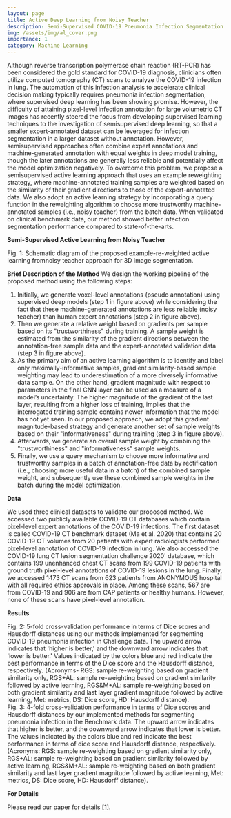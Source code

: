 ```yaml
---
layout: page
title: Active Deep Learning from Noisy Teacher
description: Semi-Supervised COVID-19 Pneumonia Infection Segmentation in CT
img: /assets/img/al_cover.png
importance: 1
category: Machine Learning
---
```


Although reverse transcription polymerase chain reaction (RT-PCR) has been considered the gold standard for COVID-19 diagnosis, clinicians often utilize computed tomography (CT) scans to analyze the COVID-19 infection in lung. The automation of this infection analysis to accelerate clinical decision making typically requires pneumonia infection segmentation, where supervised deep learning has been showing promise. However, the difficulty of attaining pixel-level infection annotation for large volumetric CT images has recently steered the focus from developing supervised learning techniques to the investigation of semisupervised deep learning, so that a smaller expert-annotated dataset can be leveraged for infection segmentation in a larger dataset without annotation. However, semisupervised approaches often combine expert annotations and machine-generated annotation with equal weights in deep model training, though the later annotations are generally less reliable and potentially affect the model optimization negatively. To overcome this problem, we propose a semisupervised active learning approach that uses an example reweighting strategy, where machine-annotated training samples are weighted based on the similarity of their gradient directions to those of the expert-annotated data. We also adopt an active learning strategy by incorporating a query function in the reweighting algorithm to choose more trustworthy machine-annotated samples (i.e., noisy teacher) from the batch data. When validated on clinical benchmark data, our method showed better infection segmentation performance compared to state-of-the-arts.

<strong>Semi-Supervised Active Learning from Noisy Teacher</strong>

<div class="row">
    <div class="col-sm mt-3 mt-md-0">
        <img class="img-fluid rounded z-depth-1" src="{{ '/assets/img/al_fig1.png' | relative_url }}" alt="" title="example image"/>
    </div>
</div>
<div class="caption">
    Fig. 1: Schematic diagram of the proposed example-re-weighted active learning fromnoisy teacher approach for 3D image segmentation.
</div>

<strong>Brief Description of the Method</strong>
We design the working pipeline of the proposed method using the following steps:

1. Initially, we generate voxel-level annotations (pseudo annotation) using supervised deep models (step 1 in figure above) while considering the fact that these machine-generated annotations are less reliable (noisy teacher) than human expert annotations (step 2 in figure above).
2. Then we generate a relative weight based on gradients per sample based on its "trustworthiness" during training. A sample weight is estimated from the similarity of the gradient directions between the annotation-free sample data and the expert-annotated validation data (step 3 in figure above).
3. As the primary aim of an active learning algorithm is to identify and label only maximally-informative samples, gradient similarity-based sample weighting may lead to underestimation of a more diversely informative data sample. On the other hand, gradient magnitude with respect to parameters in the final CNN layer can be used as a measure of a model’s uncertainty. The higher magnitude of the gradient of the last layer, resulting from a higher loss of training, implies that the interrogated training sample contains newer information that the model has not yet seen. In our proposed approach, we adopt this gradient magnitude-based strategy and generate another set of sample weights based on their "informativeness" during training (step 3 in figure above).
4. Afterwards, we generate an overall sample weight by combining the "trustworthiness" and "informativeness" sample weights.
5. Finally, we use a query mechanism to choose more informative and trustworthy samples in a batch of annotation-free data by rectification (i.e., choosing more useful data in a batch) of the combined sample weight, and subsequently use these combined sample weights in the batch during the model optimization.

<strong>Data</strong>

We used three clinical datasets to validate our proposed method. We accessed two publicly available COVID-19 CT databases which contain pixel-level expert annotations of the COVID-19 infections. The first dataset is called COVID-19 CT benchmark dataset (Ma et al. 2020) that contains 20 COVID-19 CT volumes from 20 patients with expert radiologists performed pixel-level annotation of COVID-19 infection in lung. We also accessed the COVID-19 lung CT lesion segmentation challenge 2020' database, which contains 199 unenhanced chest CT scans from 199 COVID-19 patients with ground truth pixel-level annotations of COVID-19 lesions in the lung. Finally, we accessed 1473 CT scans from 623 patients from ANONYMOUS hospital with all required ethics approvals in place. Among these scans, 567 are from COVID-19 and 906 are from CAP patients or healthy humans. However, none of these scans have pixel-level annotation.

<strong>Results</strong>

<div class="row">
    <div class="col-sm mt-3 mt-md-0">
        <img class="img-fluid rounded z-depth-1" src="{{ '/assets/img/al_fig2.png' | relative_url }}" alt="" title="example image"/>
    </div>
</div>
<div class="caption">
    Fig. 2: 5-fold cross-validation performance in terms of Dice scores and Hausdorff distances using our methods implemented for segmenting COVID-19 pneumonia infection in Challenge data. The upward arrow indicates that 'higher is better,' and the downward arrow indicates that 'lower is better.' Values indicated by the colors blue and red indicate the best performance in terms of the Dice score and the Hausdorff distance, respectively. (Acronyms- RGS: sample re-weighting based on gradient similarity only, RGS+AL: sample re-weighting based on gradient similarity followed by active learning, RGS&M+AL: sample re-weighting based on both gradient similarity and last layer gradient magnitude followed by active learning, Met: metrics, DS: Dice score, HD: Hausdorff distance).
    
</div>
<div class="row">
    <div class="col-sm mt-3 mt-md-0">
        <img class="img-fluid rounded z-depth-1" src="{{ '/assets/img/al_fig3.png' | relative_url }}" alt="" title="example image"/>
    </div>
</div>
<div class="caption">
    Fig. 3: 4-fold cross-validation performance in terms of Dice scores and Hausdorff distances by our implemented methods for segmenting pneumonia infection in the Benchmark data. The upward arrow indicates that higher is better, and the downward arrow indicates that lower is better. The values indicated by the colors blue and red indicate the best performance in terms of dice score and Hausdorff distance, respectively. (Acronyms: RGS: sample re-weighting based on gradient similarity only, RGS+AL: sample re-weighting based on gradient similarity followed by active learning, RGS&M+AL: sample re-weighting based on both gradient similarity and last layer gradient magnitude followed by active learning, Met: metrics, DS: Dice score, HD: Hausdorff distance).
</div>

<strong>For Details</strong>

Please read our paper for details [[1](https://marafathussain.github.io/assets/pdf/cmig2022.pdf)].
